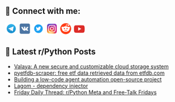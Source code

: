 ## 🔎 Connect with me:
[<img src="https://github.com/bullbesh/bullbesh/blob/main/images/Telegram.png" width="32" height="32" />](https://t.me/bullbesh)
[<img src="https://github.com/bullbesh/bullbesh/blob/main/images/VK.png" width="32" height="32" />](https://vk.com/bullbesh)
[<img src="https://github.com/bullbesh/bullbesh/blob/main/images/Twitter.png" width="32" height="32" />](https://twitter.com/bullbesh1)
[<img src="https://github.com/bullbesh/bullbesh/blob/main/images/Instagram.png" width="32" height="32" />](https://www.instagram.com/bullbesh)
[<img src="https://github.com/bullbesh/bullbesh/blob/main/images/Reddit.png" width="32" height="32" />](https://www.reddit.com/user/bullbesh)
[<img src="https://github.com/bullbesh/bullbesh/blob/main/images/YouTube.png" width="32" height="32" />](https://www.youtube.com/channel/UCtfjRs6uzgq5mfm8S06WTcg)

## 📕 Latest r/Python Posts
<!-- BLOG-POST-LIST:START -->
- [Valaya: A new secure and customizable cloud storage system](https://www.reddit.com/r/Python/comments/1an0i4v/valaya_a_new_secure_and_customizable_cloud/)
- [pyetfdb-scraper: free etf data retrieved data from etfdb.com](https://www.reddit.com/r/Python/comments/1amrqd9/pyetfdbscraper_free_etf_data_retrieved_data_from/)
- [Building a low-code agent automation open-source project](https://www.reddit.com/r/Python/comments/1amrpya/building_a_lowcode_agent_automation_opensource/)
- [Lagom - dependency injector](https://www.reddit.com/r/Python/comments/1amo8ph/lagom_dependency_injector/)
- [Friday Daily Thread: r/Python Meta and Free-Talk Fridays](https://www.reddit.com/r/Python/comments/1amaanj/friday_daily_thread_rpython_meta_and_freetalk/)
<!-- BLOG-POST-LIST:END -->
